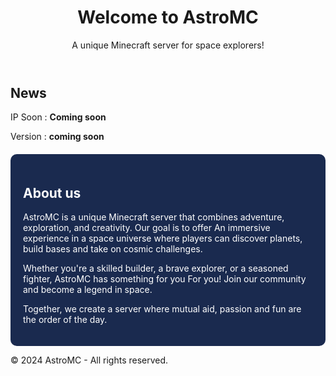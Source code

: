 
<body>
    <header>
        <h1>Welcome to AstroMC</h1>
        <p>A unique Minecraft server for space explorers!</p>
    </header>
    <main>
        <h2>News</h2>
        <p>IP Soon : <strong>Coming soon</strong></p>
        <p>Version : <strong>coming soon</strong></p>


<section id="about-us" style="margin-top: 20px; padding: 20px; background-color: #1a2a4f; border-radius: 10px; color: #ffffff;">
    <h2>About us</h2>
    <p>
        AstroMC is a unique Minecraft server that combines adventure, exploration, and creativity. Our goal is to offer 
        An immersive experience in a space universe where players can discover planets, build bases 
        and take on cosmic challenges.
    </p>
    <p>
        Whether you're a skilled builder, a brave explorer, or a seasoned fighter, AstroMC has something for you 
        For you! Join our community and become a legend in space.
    </p>
    <p>
        Together, we create a server where mutual aid, passion and fun are the order of the day.
    </p>
</section>


<footer> <p>&copy; 2024 AstroMC - All rights reserved.</p> </footer> </body> </html>
